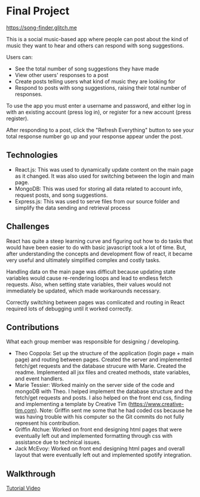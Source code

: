 # Final Project
https://song-finder.glitch.me

This is a social music-based app where people can post about the kind of music they want to hear and others can respond with song suggestions. 

Users can:
 - See the total number of song suggestions they have made
 - View other users' responses to a post
 - Create posts telling users what kind of music they are looking for
 - Respond to posts with song suggestions, raising their total number of responses.

To use the app you must enter a username and password, and either log in with an existing account (press log in), or register for a new account (press register).

After responding to a post, click the "Refresh Everything" button to see your total response number go up and your response appear under the post.

## Technologies
 - React.js: This was used to dynamically update content on the main page as it changed. It was also used for switching between the login and main page.
 - MongoDB: This was used for storing all data related to account info, request posts, and song suggestions.
 - Express.js: This was used to serve files from our source folder and simplify the data sending and retrieval process

## Challenges
React has quite a steep learning curve and figuring out how to do tasks that would have been easier to do with basic javascript took a lot of time. But, after understanding the concepts and development flow of react, it became very useful and ultimately simplified complex and costly tasks.

Handling data on the main page was difficult because updating state variables would cause re-rendering loops and lead to endless fetch requests. Also, when setting state variables, their values would not immediately be updated, which made workarounds necessary.

Correctly switching between pages was comlicated and routing in React required lots of debugging until it worked correctly.

## Contributions
What each group member was responsible for designing / developing.
- Theo Coppola: Set up the structure of the application (login page + main page) and routing between pages. Created the server and implemented fetch/get requests and the database strucure with Marie. Created the readme. Implemented all jsx files and created methods, state variables, and event handlers.
- Marie Tessier: Worked mainly on the server side of the code and mongoDB with Theo. I helped implement the database structure and the fetch/get requests and posts. I also helped on the front end css, finding and implementing a template by Creative Tim (https://www.creative-tim.com). Note: Griffin sent me some that he had coded css because he was having trouble with his computer so the Git commits do not fully represent his contribution. 
- Griffin Atchue: Worked on front end designing html pages that were eventually left out and implemented formatting through css with assistance due to technical issues.
- Jack McEvoy: Worked on front end designing html pages and overall layout that were eventually left out and implemented spotify integration.

## Walkthrough
[Tutorial Video](https://github.com/tjcoppola234/Final_Project/blob/main/video3389648567.mp4)
